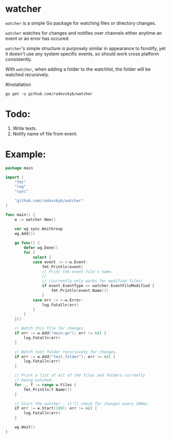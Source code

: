 # watcher
`watcher` is a simple Go package for watching files or directory changes.

`watcher` watches for changes and notifies over channels either anytime an event or an error has occured.

`watcher`'s simple structure is purposely similar in appearance to fsnotify, yet it doesn't use any system specific events, so should work cross platform consistently.

With `watcher`, when adding a folder to the watchlist, the folder will be watched recursively.

#Installation

```shell
go get -u github.com/radovskyb/watcher
```

# Todo:

1. Write tests.
2. Notify name of file from event.

# Example:

```go
package main

import (
	"fmt"
	"log"
	"sync"

	"github.com/radovskyb/watcher"
)

func main() {
	w := watcher.New()

	var wg sync.WaitGroup	
	wg.Add(1)
	
	go func() {
		defer wg.Done()
		for {
			select {
			case event := <-w.Event:
				fmt.Println(event)
				// Print the event file's name.
				//
				// (currently only works for modified files)
				if event.EventType == watcher.EventFileModified {
					fmt.Println(event.Name())
				}
			case err := <-w.Error:
				log.Fatalln(err)
			}
		}
	}()

	// Watch this file for changes.
	if err := w.Add("main.go"); err != nil {
		log.Fatalln(err)
	}

	// Watch test_folder recursively for changes.
	if err := w.Add("test_folder"); err != nil {
		log.Fatalln(err)
	}

	// Print a list of all of the files and folders currently
	// being watched.
	for _, f := range w.Files {
		fmt.Println(f.Name())
	}

	// Start the watcher - it'll check for changes every 100ms.
	if err := w.Start(100); err != nil {
		log.Fatalln(err)
	}

	wg.Wait()
}
```
